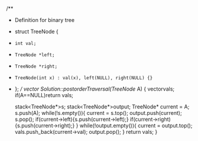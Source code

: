 /**
 * Definition for binary tree
 * struct TreeNode {
 *     int val;
 *     TreeNode *left;
 *     TreeNode *right;
 *     TreeNode(int x) : val(x), left(NULL), right(NULL) {}
 * };
 */
vector<int> Solution::postorderTraversal(TreeNode* A) {
    vector<int>vals;
    if(A==NULL)return vals;
    
    stack<TreeNode*>s;
    stack<TreeNode*>output;
    TreeNode* current = A;
    s.push(A);
    while(!s.empty()){
        current = s.top();
        output.push(current);
        s.pop();
        if(current->left){s.push(current->left);}
        if(current->right){s.push(current->right);}
    }
    while(!output.empty()){
        current = output.top();
        vals.push_back(current->val);
        output.pop();
    }
    return vals;
}

